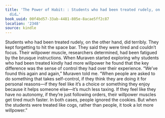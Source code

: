 ```yaml
---
title: 'The Power of Habit: : Students who had been treated rudely, on the other hand,
  did…'
book_uuid: 00f4bd57-33ab-4481-805e-8acae5ff2c87
location: '2348'
source: kindle
---
```


Students who had been treated rudely, on the other hand, did terribly. They kept forgetting to hit the space bar. They said they were tired and couldn’t focus. Their willpower muscle, researchers determined, had been fatigued by the brusque instructions. When Muraven started exploring why students who had been treated kindly had more willpower he found that the key difference was the sense of control they had over their experience. “We’ve found this again and again,” Muraven told me. “When people are asked to do something that takes self-control, if they think they are doing it for personal reasons—if they feel like it’s a choice or something they enjoy because it helps someone else—it’s much less taxing. If they feel like they have no autonomy, if they’re just following orders, their willpower muscles get tired much faster. In both cases, people ignored the cookies. But when the students were treated like cogs, rather than people, it took a lot more willpower.”